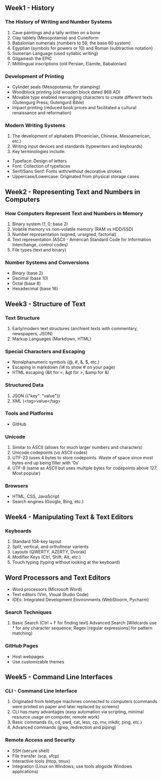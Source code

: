 ## Week1 - History

### The History of Writing and Number Systems 
1. Cave paintings and a tally written on a bone
2. Clay tablets (Mesopotamia) and Cuneiform
3. Babalonian numerials (numbers to 59, the base 60 system)
4. Egyptian (symbols for powers or 10) and Roman (subtractive notation)
5. Sumerian Language (used syllabic writing)
6. Gilgamesh the EPIC
7. Miltilingual inscriptions (old Persian, Elamite, Babalonian)

### Development of Printing
- Cylinder seals (Mesopotamia; for stamping)
- Woodblock printing (old wooden block dated 868 AD)
- Movable type enabled rearranging characters to create different texts (Gutengurg Press; Gutengurd Bible)
- Impact printing (reduced book prices and facilitated a cultural renaissance and reformation)

### Modern Writing Systems
1. The development of alphabets (Phoenician, Chinese, Mesoamerican, etc.)
2. Writing input devices and standards (typewriters and keyboards)
3. Key terminologies include:
- Typeface: Design of letters
- Font: Collection of typefaces
- Serif/Sans Serif: Fonts with/without decorative strokes
- Uppercase/Lowercase: Originated from physical storage cases


## Week2 - Representing Text and Numbers in Computers

### How Computers Represent Text and Numbers in Memory
1. Binary system (1, 0; base 2)
2. Volatile memory vs non-volatile memory (RAM vs HDD/SSD)
3. Number representation (signed, unsigned, factorial)
4. Text representation (ASCII - American Standard Code for Information Interchange, control codes)
5. File types (text and binary)

### Number Systems and Conversions
- Binary (base 2)
- Decimal (base 10)
- Octal (base 8)
- Hexadecimal (base 16)


## Week3 - Structure of Text 

### Text Structure
1. Early/modern text structures (anchient texts with commentary, newspapers, JSON)
2. Markup Languages (Markdown, HTML)

### Special Characters and Escaping
- Nonalphanumeric symbols (@, #, &, $, etc.)
- Escaping in markdown (\\# to show # on your page)
- HTML escaping (&lt for <, &gt for >, &amp for &)

### Structured Data
1. JSON ({"key": "value"})
2. XML (\<tag>value\</tag>

### Tools and Platforms
- GitHub

### Unicode
1. Similar to ASCII (allows for much larger numbers and characters)
2. Unicode codepoints (vs ASCII codes)
3. UTF-23 (uses 4 bytes to store codepoints. Waste of space since most bytes end up being filler with '0s'
4. UTF-8 (same as ASCII but uses multiple bytes for codepoints above 127. Most popular)

### Browsers
- HTML, CSS, JavaScript
- Search engines (Google, Bing, etc.)


## Week4 - Manipulating Text & Text Editors

### Keyboards
1. Standard 104-key layout
2. Split, vertical, and ortholinear varients
3. Layouts (QWERTY, AZERTY, Dvorak)
4. Modifier Keys (Ctrl, Shift, Alt, etc.)
5. Touch typing (typing without looking at the keyboard)

## Word Processors and Text Editors
- Word processors (Microsoft Word)
- Text editors (Vim, Visual Studio Code)
- IDEs: Integrated Development Environments (WebStoorm, Pycharm)

### Search Techniques
1. Basic Search (Ctrl + F for finding text)
Advanced Search (Wildcards use * for any character sequence; Regex [regular expressions] for pattern matching)

### GitHub Pages
- Host webpages
- Use customizable themes

## Week5 - Command Line Interfaces

### CLI - Command Line Interface
1. Originated from teletype machines connected to computers (commands were printed on paper and later replaced by screens)
2. CLI has many advantages (easy automation via scripting, minimal resource usage on computer, remote work)
3. Basic commands (ls, cd, pwd, cat, less, cp, mv, mkdir, ping, etc.)
4. Advanced commands (grep, redirection and piping)

### Remote Access and Security
- SSH (secure shell)
- File transfer (scp, sfcp)
- Interactive tools (htop, tmux)
- Integration (Linux on Windows; use tools alogside Windows applications)


